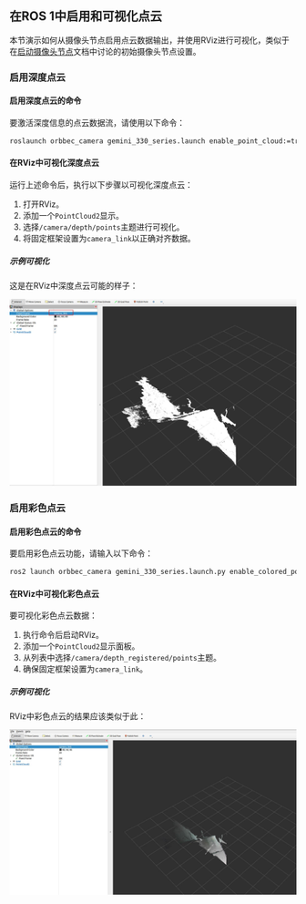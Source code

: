 ## 在ROS 1中启用和可视化点云

本节演示如何从摄像头节点启用点云数据输出，并使用RViz进行可视化，类似于在[启动摄像头节点](./start_camera_node.MD)文档中讨论的初始摄像头节点设置。

### 启用深度点云

#### 启用深度点云的命令

要激活深度信息的点云数据流，请使用以下命令：

```bash
roslaunch orbbec_camera gemini_330_series.launch enable_point_cloud:=true
```

#### 在RViz中可视化深度点云

运行上述命令后，执行以下步骤以可视化深度点云：

1. 打开RViz。
2. 添加一个`PointCloud2`显示。
3. 选择`/camera/depth/points`主题进行可视化。
4. 将固定框架设置为`camera_link`以正确对齐数据。

##### 示例可视化

这是在RViz中深度点云可能的样子：

![深度点云可视化](./images/image5.jpg)

### 启用彩色点云

#### 启用彩色点云的命令

要启用彩色点云功能，请输入以下命令：

```bash
ros2 launch orbbec_camera gemini_330_series.launch.py enable_colored_point_cloud:=true
```

#### 在RViz中可视化彩色点云

要可视化彩色点云数据：

1. 执行命令后启动RViz。
2. 添加一个`PointCloud2`显示面板。
3. 从列表中选择`/camera/depth_registered/points`主题。
4. 确保固定框架设置为`camera_link`。

##### 示例可视化

RViz中彩色点云的结果应该类似于此：

![彩色点云可视化](./images/image6.jpg)